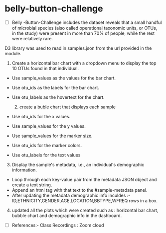 # belly-button-challenge

* [ ] Belly -Button-Challenge includes the dataset reveals that a small handful of microbial species (also called operational taxonomic units, or OTUs, in the study) were present in more than 70% of people, while the rest were relatively rare.

D3 library was used to read in samples.json from the url provided in the module.

1. Create a horizontal bar chart with a dropdown menu to display the top 10 OTUs found in that individual.

* Use sample_values as the values for the bar chart.
* Use otu_ids as the labels for the bar chart.
* Use otu_labels as the hovertext for the chart.

    2. create a buble chart that displays each sample

* Use otu_ids for the x values.
* Use sample_values for the y values.
* Use sample_values for the marker size.
* Use otu_ids for the marker colors.
* Use otu_labels for the text values

3. Display the sample's metadata, i.e., an individual's demographic information.

* Loop through each key-value pair from the metadata JSON object and create a text string.
* Append an html tag with that text to the #sample-metadata panel.
* After updating the metadata demographic info inculdes :- ID,ETHNICITY,GENDER,AGE,LOCATION,BBTYPE,WFREQ rows in a box.

4. updated all the plots which were created such as : horizontal  bar chart, bubble chart and demographic info in the dashboard.

* [ ] References:- Class Recordings : Zoom cloud
